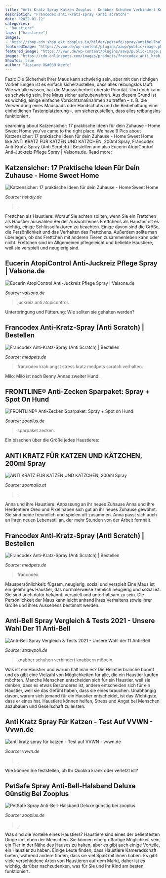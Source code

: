 ```yaml
---
title: "Anti Kratz Spray Katzen Zooplus - Knabber Schuhen Verhindert Knabbern Möbeln"
description: "Francodex anti-kratz-spray (anti scratch)"
date: "2022-01-12"
categories:
- "haustiere"
tags: ["haustiere"]
images:
- "http://shop-cdn.shpp.ext.zooplus.io/bilder/petsafe/spray/antibellhalsband/deluxe/8/400/18899_ps_abhb_deluxe_03_2013_8.jpg"
featuredImage: "https://vvwn.de/wp-content/plugins/aawp/public/image.php?url=aHR0cHM6Ly9tLm1lZGlhLWFtYXpvbi5jb20vaW1hZ2VzL0kvNDErSndCbytSUkwuanBn"
featured_image: "https://vvwn.de/wp-content/plugins/aawp/public/image.php?url=aHR0cHM6Ly9tLm1lZGlhLWFtYXpvbi5jb20vaW1hZ2VzL0kvNDErSndCbytSUkwuanBn"
image: "https://cdn.onlinepets.com/images/products/francodex_anti_krab_spray_123500_0500_none.jpg"
ShowToc: true
author: "Josiane O&#039;Keefe"
---
```



Fazit: Die Sicherheit Ihrer Maus kann schwierig sein, aber mit den richtigen Vorkehrungen ist es einfach sicherzustellen, dass alles reibungslos läuft.
Wie wir alle wissen, hat die Maussicherheit oberste Priorität. Und doch kann es schwierig sein, Ihre Maus sicher aufzubewahren. Aus diesem Grund ist es wichtig, einige einfache Vorsichtsmaßnahmen zu treffen – z. B. die Verwendung eines Mauspads oder Handschuhs und die Beibehaltung einer einheitlichen Tastenplatzierung –, um sicherzustellen, dass alles reibungslos funktioniert.

	

		
searching about Katzensicher: 17 praktische Ideen für dein Zuhause - Home Sweet Home you've came to the right place. We have 9 Pics about Katzensicher: 17 praktische Ideen für dein Zuhause - Home Sweet Home like ANTI KRATZ FÜR KATZEN UND KÄTZCHEN, 200ml Spray, Francodex Anti-Kratz-Spray (Anti Scratch) | Bestellen and also Eucerin AtopiControl Anti-Juckreiz Pflege Spray | Valsona.de. Read more:
		
    
## Katzensicher: 17 Praktische Ideen Für Dein Zuhause - Home Sweet Home

<img loading=lazy src="https://hshdiy.de/wp-content/uploads/2020/06/Katzensicher_13x-1024x558.jpg" onerror="this.onerror=null;this.src='https://tse1.mm.bing.net/th?id=OIP.cqmNpkZVcP4YrQdUndNILAHaEC&amp;pid=15.1';" alt="Katzensicher: 17 praktische Ideen für dein Zuhause - Home Sweet Home">

_Source: hshdiy.de_

>. 

	

Frettchen als Haustiere: Worauf Sie achten sollten, wenn Sie ein Frettchen als Haustier auswählen
Bei der Auswahl eines Frettchens als Haustier ist es wichtig, einige Schlüsselfaktoren zu beachten. Einige davon sind die Größe, die Persönlichkeit und das Verhalten des Frettchens. Außerdem sollte man überlegen, ob das Frettchen mit anderen Tieren zusammenleben kann oder nicht. Frettchen sind im Allgemeinen pflegeleicht und beliebte Haustiere, weil sie verspielt und neugierig sind.

    
## Eucerin AtopiControl Anti-Juckreiz Pflege Spray | Valsona.de

<img loading=lazy src="https://www.valsona.de/upload/image/detail/1756.jpg" onerror="this.onerror=null;this.src='https://tse1.mm.bing.net/th?id=OIP._4jiPOltYUDjx4j0CMnOHgAAAA&amp;pid=15.1';" alt="Eucerin AtopiControl Anti-Juckreiz Pflege Spray | Valsona.de">

_Source: valsona.de_

>juckreiz anti atopicontrol. 

	

Unterbringung und Fütterung: Wie sollten sie gehalten werden?

    
## Francodex Anti-Kratz-Spray (Anti Scratch) | Bestellen

<img loading=lazy src="https://cdn.onlinepets.com/images/products/francodex_anti_krab_spray_123500_0500_none.jpg" onerror="this.onerror=null;this.src='https://tse1.mm.bing.net/th?id=OIP.i8NIv8Wr4E-EzvDTdLI-9AHaHa&amp;pid=15.1';" alt="Francodex Anti-Kratz-Spray (Anti Scratch) | Bestellen">

_Source: medpets.de_

>francodex krab angst stress kratz medpets scratch verhalten. 

	

Milo: Milo ist nach Benny Annas zweiter Hund.

    
## FRONTLINE® Anti-Zecken Sparpaket: Spray + Spot On Hund

<img loading=lazy src="http://shop-cdn-m.shpp.ext.zooplus.io/bilder/frontline/antizecken/sparpaket/spray/spot/on/hund/9/400/553247_pla_la_69021_frontline_spotonhund_m10_20kg_3stck_9.jpg" onerror="this.onerror=null;this.src='https://tse3.mm.bing.net/th?id=OIP.2WkJQlr1IH-MwztqxwZq1wAAAA&amp;pid=15.1';" alt="FRONTLINE® Anti-Zecken Sparpaket: Spray + Spot on Hund">

_Source: zooplus.de_

>sparpaket zecken. 

	

Ein bisschen über die Größe jedes Haustieres:

    
## ANTI KRATZ FÜR KATZEN UND KÄTZCHEN, 200ml Spray

<img loading=lazy src="https://static.zoomalia.com/prod_img/24089/lm_994934815ad542a4a7c5e8a2dfa04fea9f51563893717.jpg" onerror="this.onerror=null;this.src='https://tse3.mm.bing.net/th?id=OIP.NV5seFgk0Kj9L0WiKBvy9wAAAA&amp;pid=15.1';" alt="ANTI KRATZ FÜR KATZEN UND KÄTZCHEN, 200ml Spray">

_Source: zoomalia.at_

>. 

	

Anna und ihre Haustiere: Anpassung an ihr neues Zuhause
Anna und ihre Herdentiere Oreo und Pixel haben sich gut an ihr neues Zuhause gewöhnt. Sie sind beide freundlich und spielen oft zusammen. Anna passt sich auch an ihren neuen Lebensstil an, der mehr Stunden von der Arbeit fernhält.

    
## Francodex Anti-Kratz-Spray (Anti Scratch) | Bestellen

<img loading=lazy src="https://cdn.onlinepets.com/images/products/francodex_anti_krab_spray_123500_1000_none.jpg" onerror="this.onerror=null;this.src='https://tse4.mm.bing.net/th?id=OIP.2UcR_cZ6jyEdIk1C7buFXQHaHa&amp;pid=15.1';" alt="Francodex Anti-Kratz-Spray (Anti Scratch) | Bestellen">

_Source: medpets.de_

>francodex. 

	

Mauspersönlichkeit: fügsam, neugierig, sozial und verspielt
Eine Maus ist ein gelehriges Haustier, das normalerweise ziemlich neugierig und sozial ist. Sie sind auch dafür bekannt, verspielt und unterhaltsam zu sein. Die Persönlichkeit der Maus kann leicht anhand ihres Verhaltens sowie ihrer Größe und ihres Aussehens bestimmt werden.

    
## Anti-Bell Spray Vergleich &amp; Tests 2021 - Unsere Wahl Der 11 Anti-Bell

<img loading=lazy src="https://strawpoll.de/anti-bell-spray/thumbnails/green-hero-knabber-ex.jpg" onerror="this.onerror=null;this.src='https://tse2.mm.bing.net/th?id=OIP.DFBC4_h-tNakqupudaZ8WAAAAA&amp;pid=15.1';" alt="Anti-Bell Spray Vergleich &amp; Tests 2021 - Unsere Wahl der 11 Anti-Bell">

_Source: strawpoll.de_

>knabber schuhen verhindert knabbern möbeln. 

	

Was ist ein Haustier und warum hält man es?
Die Heimtierbranche boomt und es gibt eine Vielzahl von Möglichkeiten für alle, die ein Haustier kaufen möchten. Manche Menschen entscheiden sich für ein Haustier, weil sie denken, dass es etwas Besonderes ist, andere entscheiden sich für ein Haustier, weil sie das Gefühl haben, dass sie eines brauchen. Unabhängig davon, warum sich jemand für ein Haustier entscheidet, ist das Wichtigste, dass er eines hat. Haustiere können helfen, Stress und Angst bei Menschen abzubauen und Gesellschaft zu leisten.

    
## Anti Kratz Spray Für Katzen - Test Auf VVWN - Vvwn.de

<img loading=lazy src="https://vvwn.de/wp-content/plugins/aawp/public/image.php?url=aHR0cHM6Ly9tLm1lZGlhLWFtYXpvbi5jb20vaW1hZ2VzL0kvNDErSndCbytSUkwuanBn" onerror="this.onerror=null;this.src='https://tse2.mm.bing.net/th?id=OIP.SKrKm1t9VDOOWTvBWChrhwHaFh&amp;pid=15.1';" alt="anti kratz spray für katzen - Test auf VVWN - vvwn.de">

_Source: vvwn.de_

>. 

	

Wie können Sie feststellen, ob Ihr Quokka krank oder verletzt ist?

    
## PetSafe Spray Anti-Bell-Halsband Deluxe Günstig Bei Zooplus

<img loading=lazy src="http://shop-cdn.shpp.ext.zooplus.io/bilder/petsafe/spray/antibellhalsband/deluxe/8/400/18899_ps_abhb_deluxe_03_2013_8.jpg" onerror="this.onerror=null;this.src='https://tse3.mm.bing.net/th?id=OIP.fv0XUV1FhaQyV40vT4ZG3gAAAA&amp;pid=15.1';" alt="PetSafe Spray Anti-Bell-Halsband Deluxe günstig bei zooplus">

_Source: zooplus.de_

>. 

	

Was sind die Vorteile eines Haustiers?
Haustiere sind eines der beliebtesten Dinge im Leben der Menschen. Sie können eine großartige Möglichkeit sein, ein Tier in der Nähe des Hauses zu halten, aber es gibt auch einige Vorteile, ein Haustier zu haben. Einige Leute finden, dass Haustiere Kameradschaft bieten, während andere finden, dass sie viel Spaß mit ihnen haben. Es gibt viele verschiedene Arten von Haustieren auf dem Markt, daher ist es wichtig, darüber nachzudenken, was für Sie und Ihr Kind am besten funktioniert.


